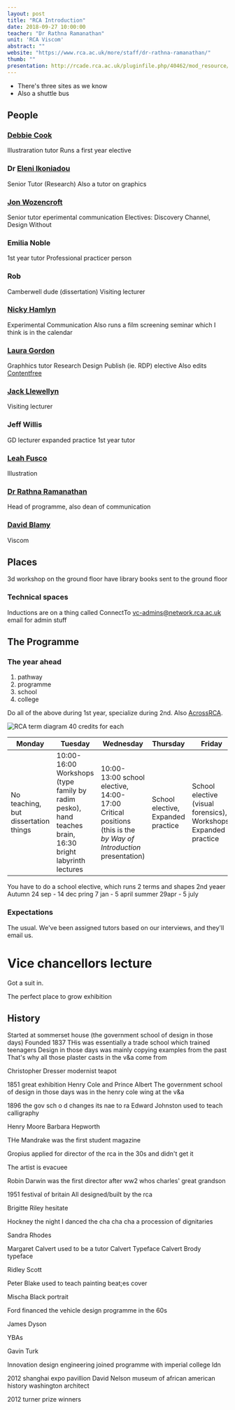 ```yaml
---
layout: post
title: "RCA Introduction"
date: 2018-09-27 10:00:00
teacher: "Dr Rathna Ramanathan"
unit: 'RCA Viscom'
abstract: ""
website: "https://www.rca.ac.uk/more/staff/dr-rathna-ramanathan/"
thumb: ""
presentation: http://rcade.rca.ac.uk/pluginfile.php/40462/mod_resource/content/3/MAVCYear1Welcome1819.pdf
---
```


- There's three sites as we know
- Also a shuttle bus

## People

### [Debbie Cook](https://www.rca.ac.uk/more/staff/debbie-cook/)
Illustraration tutor
Runs a first year elective

### Dr [Eleni Ikoniadou](https://www.rca.ac.uk/more/staff/dr-eleni-ikoniadou/)
Senior Tutor (Research)
Also a tutor on graphics

### [Jon Wozencroft](https://www.rca.ac.uk/more/staff/jon-wozencroft/)
Senior tutor eperimental communication
Electives: Discovery Channel, Design Without

### Emilia Noble
1st year tutor
Professional practicer person

### Rob
Camberwell dude (dissertation)
Visiting lecturer

### [Nicky Hamlyn](https://www.rca.ac.uk/more/staff/nicky-hamlyn/)
Experimental Communication
Also runs a film screening seminar which I think is in the calendar

### [Laura Gordon](http://www.laura-g.co.uk/)
Graphhics tutor
Research Design Publish (ie. RDP) elective
Also edits [Contentfree](http://content-free.net/)

### [Jack Llewellyn](https://jackllewellyn.co.uk/)
Visiting lecturer

### Jeff Willis
GD lecturer
expanded practice
1st year tutor

### [Leah Fusco](https://www.leahfusco.co.uk/About)
Illustration

### [Dr Rathna Ramanathan](https://www.rca.ac.uk/more/staff/dr-rathna-ramanathan/)
Head of programme, also dean of communication

### [David Blamy](https://www.rca.ac.uk/more/staff/david-blamey/)
Viscom

## Places
3d workshop on the ground floor
have library books sent to the ground floor

### Technical spaces
Inductions are on  a thing called ConnectTo
[vc-admins@network.rca.ac.uk](vc-admins@network.rca.ac.uk) email for admin stuff

## The Programme

### The year ahead

1. pathway
2. programme
3. school
4. college

Do all of the above during 1st year, specialize during 2nd. Also [AcrossRCA](http://across.rca.ac.uk/).


![RCA term diagram](/notes/assets/RCAdiagram.png)
40 credits for each

Monday|Tuesday|Wednesday|Thursday|Friday
---|---|---|---|---
No teaching, but dissertation things|10:00-16:00 Workshops (type family by radim pesko), hand teaches brain, 16:30 bright labyrinth lectures|10:00-13:00 school elective, 14:00-17:00 Critical positions (this is the *by Way of Introduction* presentation)|School elective, Expanded practice|School elective (visual forensics), Workshops, Expanded practice

You have to do a school elective, which runs 2 terms and shapes 2nd yeaer
Autumn 24 sep - 14 dec
pring 7 jan - 5 april
summer 29apr - 5 july

### Expectations
The usual. We've been assigned tutors based on our interviews, and they'll email us.

# Vice chancellors lecture
Got a suit in.

The perfect place to grow exhibition

## History

Started at sommerset house (the government school of design in those days)
Founded 1837
THis was essentially a trade school which trained teenagers
Design in those days was mainly copying examples from the past
That's why all those plaster casts in the v&a come from

Christopher Dresser
modernist teapot

1851 great exhibition
Henry Cole and Prince Albert
The government school of design in those days was in the henry cole wing at the v&a

1896 the gov sch o d changes its nae to ra
Edward Johnston used to teach calligraphy

Henry Moore
Barbara Hepworth

THe Mandrake was the first student magazine

Gropius applied for director of the rca in the 30s and didn't get it

The artist is evacuee

Robin Darwin was the first director after ww2
whos charles' great grandson

1951 festival of britain
All designed/built by the rca

Brigitte Riley
hesitate

Hockney
the night I danced the cha cha cha
a procession of dignitaries

Sandra Rhodes

Margaret Calvert used to be a tutor
Calvert Typeface
Calvert Brody typeface

Ridley Scott

Peter Blake used to teach painting
beat;es cover

Mischa Black portrait

Ford financed the vehicle design programme in the 60s

James Dyson

YBAs

Gavin Turk

Innovation design engineering joined programme with imperial college ldn

2012 shanghai expo pavillion
David Nelson
museum of african american history washington architect

2012 turner prize winners

